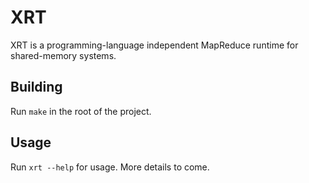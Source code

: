 # XRT

XRT is a programming-language independent MapReduce runtime for shared-memory systems.

## Building

Run `make` in the root of the project.

## Usage

Run `xrt --help` for usage. More details to come.
